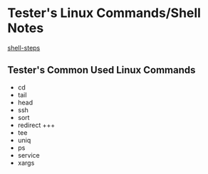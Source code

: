 
# Tester's Linux Commands/Shell Notes

[shell-steps](http://gitpitch.com/allroundtesters/Shell-Steps)


## Tester's Common Used Linux Commands

- cd
- tail
- head
- ssh
- sort
- redirect
+++
- tee
- uniq
- ps
- service
- xargs